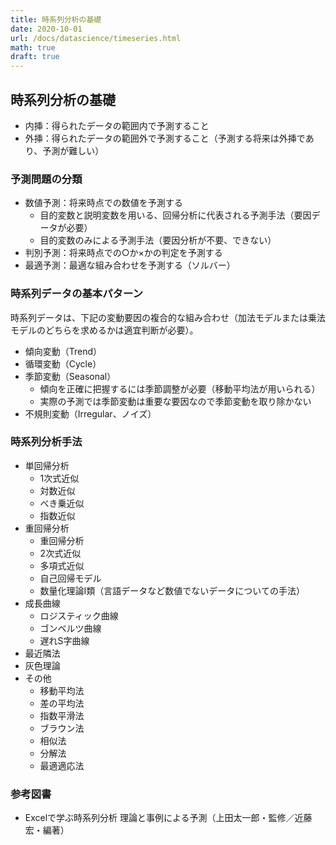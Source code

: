 ```yaml
---
title: 時系列分析の基礎
date: 2020-10-01
url: /docs/datascience/timeseries.html
math: true
draft: true
---
```


## 時系列分析の基礎

- 内挿：得られたデータの範囲内で予測すること
- 外挿：得られたデータの範囲外で予測すること（予測する将来は外挿であり、予測が難しい）

### 予測問題の分類

- 数値予測：将来時点での数値を予測する
  - 目的変数と説明変数を用いる、回帰分析に代表される予測手法（要因データが必要）
  - 目的変数のみによる予測手法（要因分析が不要、できない）
- 判別予測：将来時点での○か×かの判定を予測する
- 最適予測：最適な組み合わせを予測する（ソルバー）

### 時系列データの基本パターン

時系列データは、下記の変動要因の複合的な組み合わせ（加法モデルまたは乗法モデルのどちらを求めるかは適宜判断が必要）。

- 傾向変動（Trend）
- 循環変動（Cycle）
- 季節変動（Seasonal）
  - 傾向を正確に把握するには季節調整が必要（移動平均法が用いられる）
  - 実際の予測では季節変動は重要な要因なので季節変動を取り除かない
- 不規則変動（Irregular、ノイズ）

### 時系列分析手法

- 単回帰分析
  - 1次式近似
  - 対数近似
  - べき乗近似
  - 指数近似
- 重回帰分析
  - 重回帰分析
  - 2次式近似
  - 多項式近似
  - 自己回帰モデル
  - 数量化理論I類（言語データなど数値でないデータについての手法）
- 成長曲線
  - ロジスティック曲線
  - ゴンベルツ曲線
  - 遅れS字曲線
- 最近隣法
- 灰色理論
- その他
  - 移動平均法
  - 差の平均法
  - 指数平滑法
  - ブラウン法
  - 相似法
  - 分解法
  - 最適適応法

### 参考図書

- Excelで学ぶ時系列分析 理論と事例による予測（上田太一郎・監修／近藤宏・編著）